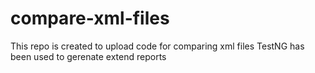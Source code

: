 # compare-xml-files
This repo is created to upload code for comparing xml files
TestNG has been used to gerenate extend reports
